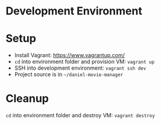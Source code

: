 Development Environment
=======================

# Setup

* Install Vagrant: https://www.vagrantup.com/
* `cd` into environment folder and provision VM: `vagrant up`
* SSH into development environment: `vagrant ssh dev`
* Project source is in `~/daniel-movie-manager`

# Cleanup

 `cd` into environment folder and destroy VM: `vagrant destroy`
